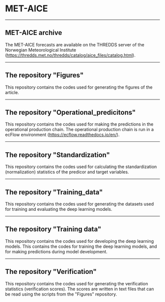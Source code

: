 # MET-AICE
----------------------------------------------------------------------------------------------
MET-AICE archive
----------------------------------------------------------------------------------------------
The MET-AICE forecasts are available on the THREDDS server of the Norwegian Meteorological Institute (https://thredds.met.no/thredds/catalog/aice_files/catalog.html).

----------------------------------------------------------------------------------------------
The repository "Figures"
----------------------------------------------------------------------------------------------
This repository contains the codes used for generating the figures of the article.

----------------------------------------------------------------------------------------------
The repository "Operational_predicitons"
----------------------------------------------------------------------------------------------
This repository contains the codes used for making the predictions in the operational production chain. The operational production chain is run in a ecFlow environment (https://ecflow.readthedocs.io/en/).

----------------------------------------------------------------------------------------------
The repository "Standardization"
----------------------------------------------------------------------------------------------
This repository contains the codes used for calculating the standardization (normalization) statistics of the predicor and target variables. 

----------------------------------------------------------------------------------------------
The repository "Training_data"
----------------------------------------------------------------------------------------------
This repository contains the codes used for generating the datasets used for training and evaluating the deep learning models.

----------------------------------------------------------------------------------------------
The repository "Training data"
----------------------------------------------------------------------------------------------
This repository contains the codes used for developing the deep learning models. This contains the codes for training the deep learning models, and for making predictions during model development.

----------------------------------------------------------------------------------------------
The repository "Verification"
----------------------------------------------------------------------------------------------
This repository contains the codes used for generating the verification statistics (verification scores). The scores are written in text files that can be read using the scripts from the "Figures" repository.


